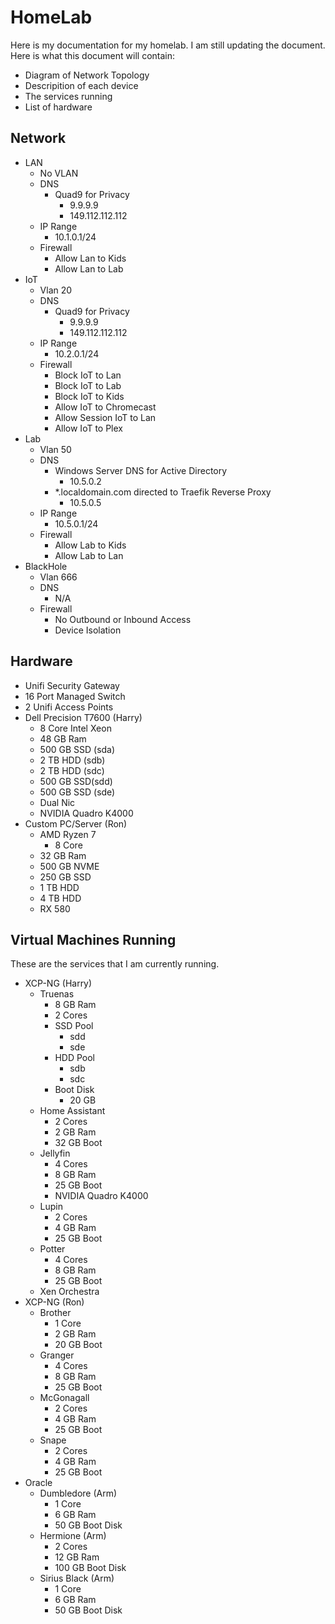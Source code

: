 # HomeLab
Here is my documentation for my homelab. I am still updating the document. Here is what this document will contain:

- Diagram of Network Topology
- Descripition of each device
- The services running
- List of hardware

## Network
- LAN
  - No VLAN
  - DNS
    - Quad9 for Privacy
      - 9.9.9.9
      - 149.112.112.112
  - IP Range
    - 10.1.0.1/24
  - Firewall
    - Allow Lan to Kids
    - Allow Lan to Lab
- IoT
  - Vlan 20
  - DNS
    - Quad9 for Privacy
      - 9.9.9.9
      - 149.112.112.112
  - IP Range
    - 10.2.0.1/24
  - Firewall
    - Block IoT to Lan
    - Block IoT to Lab
    - Block IoT to Kids
    - Allow IoT to Chromecast
    - Allow Session IoT to Lan
    - Allow IoT to Plex
- Lab
  - Vlan 50
  - DNS
    - Windows Server DNS for Active Directory
      - 10.5.0.2
    - *.localdomain.com directed to Traefik Reverse Proxy
      - 10.5.0.5
  - IP Range
    - 10.5.0.1/24
  - Firewall
    - Allow Lab to Kids
    - Allow Lab to Lan
- BlackHole
  - Vlan 666
  - DNS
    - N/A
  - Firewall
    - No Outbound or Inbound Access
    - Device Isolation
  

## Hardware
- Unifi Security Gateway
- 16 Port Managed Switch
- 2 Unifi Access Points
- Dell Precision T7600 (Harry)
  - 8 Core Intel Xeon
  - 48 GB Ram
  - 500 GB SSD (sda)
  - 2 TB HDD (sdb)
  - 2 TB HDD (sdc)
  - 500 GB SSD(sdd)
  - 500 GB SSD (sde)
  - Dual Nic
  - NVIDIA Quadro K4000
- Custom PC/Server (Ron)
  - AMD Ryzen 7
    - 8 Core
  - 32 GB Ram
  - 500 GB NVME
  - 250 GB SSD
  - 1 TB HDD
  - 4 TB HDD
  - RX 580 


## Virtual Machines Running
These are the services that I am currently running. 

- XCP-NG (Harry)
  - Truenas
    - 8 GB Ram
    - 2 Cores
    - SSD Pool
      - sdd
      - sde
    - HDD Pool
      - sdb
      - sdc
    - Boot Disk
      - 20 GB
  - Home Assistant
    - 2 Cores
    - 2 GB Ram
    - 32 GB Boot
  - Jellyfin
    - 4 Cores
    - 8 GB Ram
    - 25 GB Boot
    - NVIDIA Quadro K4000
  - Lupin
    - 2 Cores
    - 4 GB Ram
    - 25 GB Boot
  - Potter
    - 4 Cores
    - 8 GB Ram
    - 25 GB Boot
  - Xen Orchestra
- XCP-NG (Ron)
  - Brother
    - 1 Core
    - 2 GB Ram
    - 20 GB Boot
  - Granger
    - 4 Cores
    - 8 GB Ram
    - 25 GB Boot
  - McGonagall
    - 2 Cores
    - 4 GB Ram
    - 25 GB Boot
  - Snape
    - 2 Cores
    - 4 GB Ram
    - 25 GB Boot
- Oracle
  - Dumbledore (Arm)
    - 1 Core
    - 6 GB Ram
    - 50 GB Boot Disk
  - Hermione (Arm)
    - 2 Cores
    - 12 GB Ram
    - 100 GB Boot Disk
  - Sirius Black (Arm)
    - 1 Core
    - 6 GB Ram
    - 50 GB Boot Disk

  